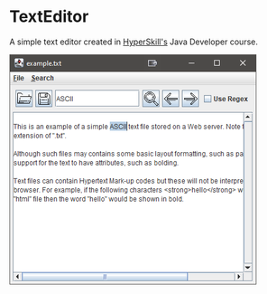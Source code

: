 # TextEditor
A simple text editor created in [HyperSkill's](https://hyperskill.org/) Java Developer course.

![Screenshot of text editor](/src/com/company/resources/screenshot.png?raw=true "Optional Title")
